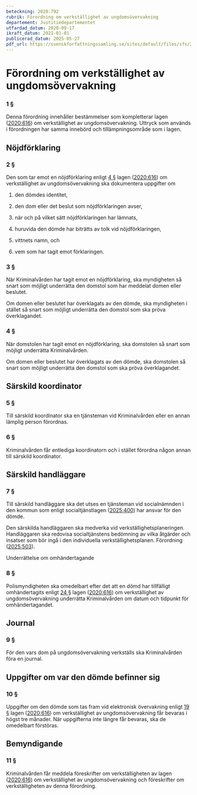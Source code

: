 ```yaml
---
beteckning: 2020:792
rubrik: Förordning om verkställighet av ungdomsövervakning
departement: Justitiedepartementet
utfardad_datum: 2020-09-17
ikraft_datum: 2021-01-01
publicerad_datum: 2025-05-27
pdf_url: https://svenskforfattningssamling.se/sites/default/files/sfs/2020-09/SFS2020-792.pdf
---
```


# Förordning om verkställighet av ungdomsövervakning

### 1 §

Denna förordning innehåller bestämmelser som kompletterar lagen ([2020:616](https://selex.se/eli/sfs/2020/616)) om verkställighet av ungdomsövervakning. Uttryck som används i förordningen har samma innebörd och tillämpningsområde som i lagen.

## Nöjdförklaring

### 2 §

Den som tar emot en nöjdförklaring enligt [4 §](#4) lagen ([2020:616](https://selex.se/eli/sfs/2020/616)) om verkställighet av ungdomsövervakning ska dokumentera uppgifter om

1. den dömdes identitet,

2. den dom eller det beslut som nöjdförklaringen avser,

3. när och på vilket sätt nöjdförklaringen har lämnats,

4. huruvida den dömde har biträtts av tolk vid nöjdförklaringen,

5. vittnets namn, och

6. vem som har tagit emot förklaringen.

### 3 §

När Kriminalvården har tagit emot en nöjdförklaring, ska myndigheten så snart som möjligt underrätta den domstol som har meddelat domen eller beslutet.

Om domen eller beslutet har överklagats av den dömde, ska myndigheten i stället så snart som möjligt underrätta den domstol som ska pröva överklagandet.

### 4 §

När domstolen har tagit emot en nöjdförklaring, ska domstolen så snart som möjligt underrätta Kriminalvården.

Om domen eller beslutet har överklagats av den dömde, ska domstolen så snart som möjligt underrätta den domstol som ska pröva överklagandet.

## Särskild koordinator

### 5 §

Till särskild koordinator ska en tjänsteman vid Kriminalvården eller en annan lämplig person förordnas.

### 6 §

Kriminalvården får entlediga koordinatorn och i stället förordna någon annan till särskild koordinator.

## Särskild handläggare

### 7 §

Till särskild handläggare ska det utses en tjänsteman vid socialnämnden i den kommun som enligt socialtjänstlagen ([2025:400](https://selex.se/eli/sfs/2025/400)) har ansvar för den dömde.

Den särskilda handläggaren ska medverka vid verkställighetsplaneringen. Handläggaren ska redovisa socialtjänstens bedömning av vilka åtgärder och insatser som bör ingå i den individuella verkställighetsplanen. Förordning ([2025:503](https://selex.se/eli/sfs/2025/503)).

Underrättelse om omhändertagande

### 8 §

Polismyndigheten ska omedelbart efter det att en dömd har tillfälligt omhändertagits enligt [24 §](#24) lagen ([2020:616](https://selex.se/eli/sfs/2020/616)) om verkställighet av ungdomsövervakning underrätta Kriminalvården om datum och tidpunkt för omhändertagandet.

## Journal

### 9 §

För den vars dom på ungdomsövervakning verkställs ska Kriminalvården föra en journal.

## Uppgifter om var den dömde befinner sig

### 10 §

Uppgifter om den dömde som tas fram vid elektronisk övervakning enligt [19 §](#19) lagen ([2020:616](https://selex.se/eli/sfs/2020/616)) om verkställighet av ungdomsövervakning får bevaras i högst tre månader. När uppgifterna inte längre får bevaras, ska de omedelbart förstöras.

## Bemyndigande

### 11 §

Kriminalvården får meddela föreskrifter om verkställigheten av lagen ([2020:616](https://selex.se/eli/sfs/2020/616)) om verkställighet av ungdomsövervakning och föreskrifter om verkställigheten av denna förordning.